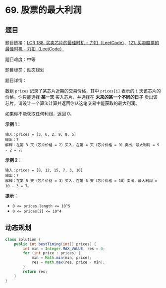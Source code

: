 # 69. 股票的最大利润

## 题目

题目链接：[LCR 188. 买卖芯片的最佳时机 - 力扣（LeetCode）](https://leetcode.cn/problems/gu-piao-de-zui-da-li-run-lcof/description/)、[121. 买卖股票的最佳时机 - 力扣（LeetCode）](https://leetcode.cn/problems/best-time-to-buy-and-sell-stock/description/)

题目难度：中等

题目标签：动态规划

题目详情：

数组 `prices` 记录了某芯片近期的交易价格，其中 `prices[i]` 表示的 `i` 天该芯片的价格。你只能选择 **某一天** 买入芯片，并选择在 **未来的某一个不同的日子** 卖出该芯片。请设计一个算法计算并返回你从这笔交易中能获取的最大利润。

如果你不能获取任何利润，返回 0。

**示例 1：**

```
输入：prices = [3, 6, 2, 9, 8, 5]
输出：7
解释：在第 3 天（芯片价格 = 2）买入，在第 4 天（芯片价格 = 9）卖出，最大利润 = 9 - 2 = 7。
```

**示例 2：**

```
输入：prices = [8, 12, 15, 7, 3, 10]
输出：7
解释：在第 5 天（芯片价格 = 3）买入，在第 6 天（芯片价格 = 10）卖出，最大利润 = 10 - 3 = 7。
```

**提示：**

- `0 <= prices.length <= 10^5`
- `0 <= prices[i] <= 10^4`



## 动态规划

``` java
class Solution {
    public int bestTiming(int[] prices) {
        int min = Integer.MAX_VALUE, res = 0;
        for (int price : prices) {
            min = Math.min(min, price);
            res = Math.max(res, price - min);
        }
        return res;
    }
}
```